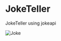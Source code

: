 # JokeTeller

JokeTeller using jokeapi

![Joke](https://user-images.githubusercontent.com/109814285/212424874-485799be-9fc7-4b6e-94e5-94cb8cd84eba.JPG)
